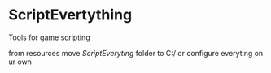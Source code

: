 # ScriptEvertything
Tools for game scripting

from resources move *ScriptEveryting* folder to C:/ or configure everyting on ur own
